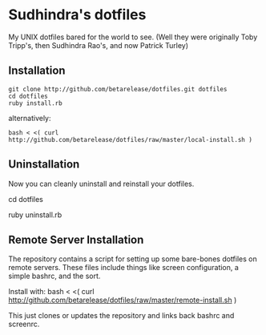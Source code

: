 Sudhindra's dotfiles
===============

My UNIX dotfiles bared for the world to see. (Well they were originally Toby Tripp's, then Sudhindra Rao's, and now Patrick Turley)

Installation
------------

    git clone http://github.com/betarelease/dotfiles.git dotfiles
    cd dotfiles
    ruby install.rb

alternatively:

    bash < <( curl http://github.com/betarelease/dotfiles/raw/master/local-install.sh )

Uninstallation
------------

Now you can cleanly uninstall and reinstall your dotfiles.
  
  cd dotfiles
  
  ruby uninstall.rb
  
Remote Server Installation
--------------------------

The repository contains a script for setting up some bare-bones
dotfiles on remote servers.  These files include things like screen
configuration, a simple bashrc, and the sort.

Install with:
    bash < <( curl http://github.com/betarelease/dotfiles/raw/master/remote-install.sh )

This just clones or updates the repository and links back bashrc and screenrc.

